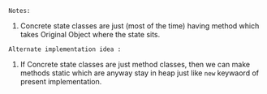 `Notes:`
1. Concrete state classes are just (most of the time) having method which takes Original Object where the state sits.

`Alternate implementation idea :`
1. If Concrete state classes are just method classes, then we can make methods static which are anyway stay in heap just like `new` keywaord of present implementation.